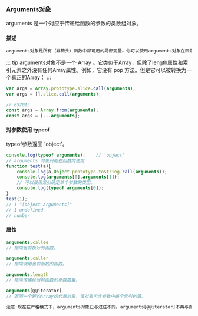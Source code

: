 ### Arguments对象

arguments 是一个对应于传递给函数的参数的类数组对象。

#### 描述

```markdown
arguments对象是所有（非箭头）函数中都可用的局部变量。你可以使用arguments对象在函数中引用函数的参数。此对象包含传递给函数的每个参数，第一个参数在索引0处,以此类推。
```

::: tip
arguments对象不是一个 Array 。它类似于Array，但除了length属性和索引元素之外没有任何Array属性。例如，它没有 pop 方法。但是它可以被转换为一个真正的Array：
:::

```js
var args = Array.prototype.slice.call(arguments);
var args = [].slice.call(arguments);

// ES2015
const args = Array.from(arguments);
const args = [...arguments];
```

#### 对参数使用 typeof

typeof参数返回 'object'。

```js
console.log(typeof arguments);    // 'object'
// arguments 对象只能在函数内使用
function test(a){
    console.log(a,Object.prototype.toString.call(arguments));
    console.log(arguments[0],arguments[1]);
    // 可以使用索引确定单个参数的类型。
    console.log(typeof arguments[0]); 
}
test(1);
// 1 "[object Arguments]"
// 1 undefined
// number
```

#### 属性

```js
arguments.callee
// 指向当前执行的函数。

arguments.caller 
// 指向调用当前函数的函数。

arguments.length
// 指向传递给当前函数的参数数量。

arguments[@@iterator]
// 返回一个新的Array迭代器对象，该对象包含参数中每个索引的值。

注意:现在在严格模式下，arguments对象已与过往不同。arguments[@@iterator]不再与函数的实际形参之间共享，同时caller属性也被移除。
```
